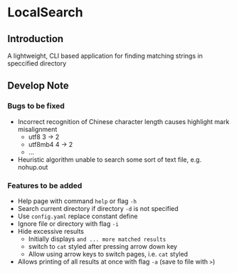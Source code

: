 # LocalSearch

## Introduction

A lightweight, CLI based application for finding matching strings in speccified directory

## Develop Note

### Bugs to be fixed

- Incorrect recognition of Chinese character length causes highlight mark misalignment
	- utf8 3 -> 2
	- utf8mb4 4 -> 2
	- ...
- Heuristic algorithm unable to search some sort of text file, e.g. nohup.out

### Features to be added

- Help page with command `help` or flag `-h`
- Search current directory if directory `-d` is not specified
- Use `config.yaml` replace constant define
- Ignore file or directory with flag `-i`
- Hide excessive results
	- Initially displays `and ... more matched results`
	- switch to `cat` styled after pressing arrow down key
	- Allow using arrow keys to switch pages, i.e. `cat` styled
- Allows printing of all results at once with flag `-a` (save to file with `>`)
